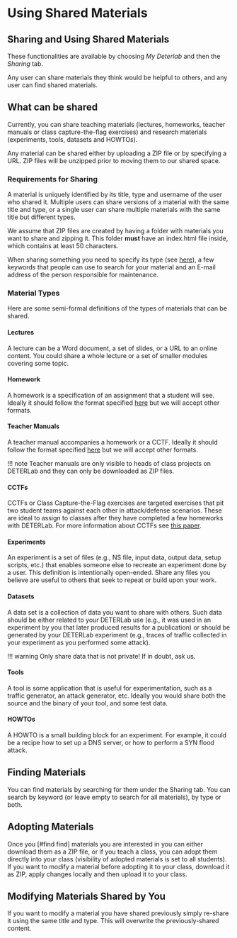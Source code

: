 # Using Shared Materials

## Sharing and Using Shared Materials

These functionalities are available by choosing *My Deterlab* and then the *Sharing* tab.

Any user can share materials they think would be helpful to others, and any user can find shared materials. 

## What can be shared <a name="what"></a>

Currently, you can share teaching materials (lectures, homeworks, teacher manuals or class capture-the-flag exercises) and research materials (experiments, tools, datasets and HOWTOs).

Any material can be shared either by uploading a ZIP file or by specifying a URL. ZIP files will be unzipped prior to moving them to our shared space. 

### Requirements for Sharing

A material is uniquely identified by its title, type and username of the user who shared it. Multiple users can share versions of a material with the same title and type, or a single user can share multiple materials with the same title but different types.

We assume that ZIP files are created by having a folder with materials you want to share and zipping it. This folder **must** have an index.html file inside, which contains at least 50 characters.

When sharing something you need to specify its type (see <a href="#types">here</a>), a few keywords that people can use to search for your material and an E-mail address of the person responsible for maintenance.


### Material Types <a name="types"></a>

Here are some semi-formal definitions of the types of materials that can be shared.

#### Lectures

A lecture can be a Word document, a set of slides, or a URL to an online content. You could share a whole lecture or a set of smaller modules covering some topic.

#### Homework

A homework is a specification of an assignment that a student will see. Ideally it should follow the format specified <a href="https://education.deterlab.net/sharing/Exercise.html">here</a> but we will accept other formats.

#### Teacher Manuals

A teacher manual accompanies a homework or a CCTF. Ideally it should follow the format specified <a href="https://education.deterlab.net/sharing/Exercise.teach.html">here</a> but we will accept other formats. 

!!! note
    Teacher manuals are only visible to heads of class projects on DETERLab and they can only be downloaded as ZIP files.

#### CCTFs

CCTFs or Class Capture-the-Flag exercises are targeted exercises that pit two student teams against each other in attack/defense scenarios. These are ideal to assign to classes after they have completed a few homeworks with DETERLab. For more information about CCTFs see <a href="http://www.isi.edu/~mirkovic/publications/3gse.pdf">this paper</a>.

#### Experiments

An experiment is a set of files (e.g., NS file, input data, output data, setup scripts, etc.) that enables someone else to recreate an experiment done by a user. This definition is intentionally open-ended. Share any files you believe are useful to others that seek to repeat or build upon your work.

#### Datasets

A data set is a collection of data you want to share with others. Such data should be either related to your DETERLab use (e.g., it was used in an experiment by you that later produced results for a publication) or should be generated by your DETERLab experiment (e.g., traces of traffic collected in your experiment as you performed some attack).

!!! warning
    Only share data that is not private! If in doubt, ask us.

#### Tools

A tool is some application that is useful for experimentation, such as a traffic generator, an attack generator, etc. Ideally you would share both the source and the binary of your tool, and some test data.

#### HOWTOs

A HOWTO is a small building block for an experiment. For example, it could be a recipe how to set up a DNS server, or how to perform a SYN flood attack. 

## Finding Materials <a name="find"></a>

You can find materials by searching for them under the Sharing tab. You can search by keyword (or leave empty to search for all materials), by type or both.

## Adopting Materials <a name="adopt"></a>

Once you [#find find] materials you are interested in you can either download them as a ZIP file, or if you teach a class, you can adopt them directly into your class (visibility of adopted materials is set to all students). If you want to modify a material before adopting it to your class, download it as ZIP, apply changes locally and then upload it to your class. 

## Modifying Materials Shared by You <a name="modify"></a>

If you want to modify a material you have shared previously simply re-share it using the same title and type. This will overwrite the previously-shared content.